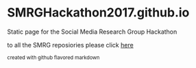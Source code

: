 # SMRGHackathon2017.github.io

Static page for the Social Media Research Group Hackathon 

to all the SMRG reposiories please click [here](https://github.com/SMRGHackathon2017)



<sub>created with github flavored markdown </sub> 



